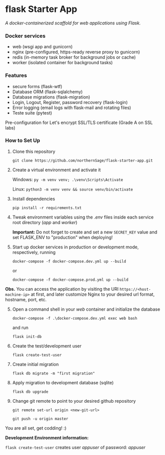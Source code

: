 # flask Starter App

*A docker-containerized scaffold for web applications using Flask.*

### Docker services

- web (wsgi app and gunicorn)
- nginx (pre-configured, https-ready reverse proxy to gunicorn)
- redis (in-memory task broker for background jobs or cache)
- worker (isolated container for background tasks)

### Features

- secure forms (flask-wtf)
- Database ORM (flask-sqlalchemy)
- Database migrations (flask-migration)
- Login, Logout, Register, password recovery (flask-login)
- Error logging (email logs with flask-mail and rotating files)
- Teste suite (pytest)

Pre-configuration for Let's encrypt SSL/TLS certificate (Grade A on SSL labs)

### How to Set Up

1. Clone this repository

    ```git clone https://github.com/northernSage/flask-starter-app.git```

2. Create a virtual environment and activate it

    Windows:
    ```py -m venv venv; .\venv\Scripts\Activate```

    Linux:
   ```python3 -m venv venv && source venv/bin/activate```

2. Install dependencies

    ```pip install -r requirements.txt```

3. Tweak environment variables using the *.env* files inside each service root directory (*app* and *worker*)
    
    **Important:** Do not forget to create and set a new ```SECRET_KEY``` value and set FLASK_ENV to "production" when deploying!

3. Start up docker services in production or development mode, respectively, running

    ```docker-compose -f docker-compose.dev.yml up --build```

    or

    ```docker-compose -f docker-compose.prod.yml up --build```

**Obs.** You can access the application by visiting the URI ```https://<host-machine-ip>``` at first, and later customize Nginx to your desired url format, hostname, port, etc.

5. Open a command shell in your *web* container and initialize the database

    ```docker-compose -f .\docker-compose.dev.yml exec web bash```

    and run

    ```flask init-db```

6. Create the test/development user

    ```flask create-test-user```

7. Create initial migration

    ```flask db migrate -m "first migration"```

8. Apply migration to development database (sqlite)

    ```flask db upgrade```

9. Change git remote to point to your desired github repository

	```git remote set-url origin <new-git-url>```

	```git push -u origin master```

You are all set, get codding! :)

**Development Environment information:**

```flask create-test-user``` creates user *appuser* of password: *appuser*
